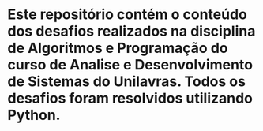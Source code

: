 # Este repositório contém o conteúdo dos desafios realizados na disciplina de Algoritmos e Programação do curso de Analise e Desenvolvimento de Sistemas do Unilavras. Todos os desafios foram resolvidos utilizando Python.
